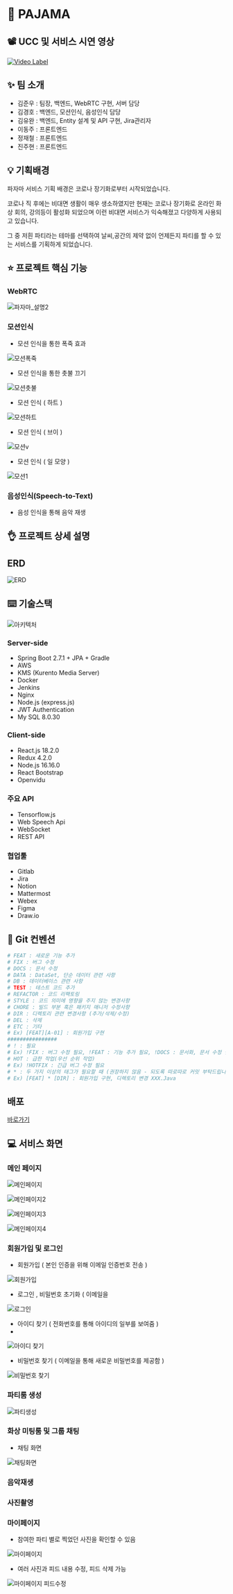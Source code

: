 # 🎉 PAJAMA

## 📽 UCC 및 서비스 시연 영상
[![Video Label](http://img.youtube.com/vi/n7HPa3aig90/0.jpg)](https://youtu.be/n7HPa3aig90?t=0s)

## ✨ 팀 소개

- 김준우 : 팀장, 백엔드, WebRTC 구현, 서버 담당
- 김경호 : 백엔드, 모션인식, 음성인식 담당
- 김유완 : 백엔드, Entity 설계 및 API 구현, Jira관리자
- 이동주 : 프론트엔드
- 정재철 : 프론트엔드
- 진주현 : 프론트엔드

## 💡 기획배경

파자마 서비스 기획 배경은 코로나 장기화로부터 시작되었습니다.

코로나 직 후에는 비대면 생활이 매우 생소하였지만 현재는 코로나 장기화로 온라인 화상 회의, 강의등이 활성화 되었으며 이런 비대면 서비스가 익숙해졌고 다양하게 사용되고 있습니다.

그 중 저흰 파티라는 테마를 선택하여 날씨,공간의 제약 없이 언제든지 파티를 할 수 있는 서비스를 기획하게 되었습니다.

## ⭐ 프로젝트 핵심 기능

### WebRTC

![파자마_설명2](https://user-images.githubusercontent.com/97828427/203667780-f1404e00-5389-455c-a0c5-6814f6af6de5.png)

### 모션인식

- 모션 인식을 통한 폭죽 효과

![모션폭죽](https://user-images.githubusercontent.com/97828427/203667769-62ae26ec-8f4b-42c0-8001-4d5b16e319c1.gif)

- 모션 인식을 통한 촛불 끄기

![모션촛불](https://user-images.githubusercontent.com/97828427/203667766-3bab0412-4efb-42cb-9555-ec544a2cd79c.gif)

- 모션 인식 ( 하트 )

![모션하트](https://user-images.githubusercontent.com/97828427/203667772-683cf6ad-903b-422d-869f-6ee314b76a10.gif)

- 모션 인식 ( 브이 )

![모션v](https://user-images.githubusercontent.com/97828427/203667759-5bf6297c-e4cc-4528-826b-641a47b53ebb.gif)

- 모션 인식 ( 일 모양 )

![모션1](https://user-images.githubusercontent.com/97828427/203667751-1edec25a-0b58-4cf2-bb21-295c40c11a4c.gif)

### 음성인식(Speech-to-Text)

- 음성 인식을 통해 음악 재생

## 👌 프로젝트 상세 설명

## ERD

![ERD](https://user-images.githubusercontent.com/97828427/203667735-b8890b54-ee13-452f-b8e0-fbdda7981846.png)

## ⌨️ 기술스택

![아키텍처](https://user-images.githubusercontent.com/97828427/203667776-9e5e8f55-39d9-445b-b4f6-1f2726e21728.png)

### Server-side

- Spring Boot 2.7.1 + JPA + Gradle
- AWS
- KMS (Kurento Media Server)
- Docker
- Jenkins
- Nginx
- Node.js (express.js)
- JWT Authentication
- My SQL 8.0.30

### Client-side

- React.js 18.2.0
- Redux 4.2.0
- Node.js 16.16.0
- React Bootstrap
- Openvidu

### 주요 API

- Tensorflow.js
- Web Speech Api
- WebSocket
- REST API

### 협업툴

- Gitlab
- Jira
- Notion
- Mattermost
- Webex
- Figma
- Draw.io

## 🔨 Git 컨벤션

```bash
# FEAT : 새로운 기능 추가
# FIX : 버그 수정
# DOCS : 문서 수정
# DATA : DataSet, 단순 데이터 관련 사항
# DB : 데이터베이스 관련 사항
# TEST : 테스트 코드 추가
# REFACTOR : 코드 리팩토링
# STYLE : 코드 의미에 영향을 주지 않는 변경사항
# CHORE : 빌드 부분 혹은 패키지 매니저 수정사항
# DIR : 디렉토리 관련 변경사항 (추가/삭제/수정)
# DEL : 삭제
# ETC : 기타
# Ex) [FEAT][A-01] : 회원가입 구현
################
# ! : 필요
# Ex) !FIX : 버그 수정 필요, !FEAT : 기능 추가 필요, !DOCS : 문서화, 문서 수정 필요
# HOT : 급한 작업(우선 순위 작업)
# Ex) !HOTFIX : 긴급 버그 수정 필요
# * : 두 가지 이상의 태그가 필요할 때 (권장하지 않음 - 되도록 따로따로 커밋 부탁드립니다.)
# Ex) [FEAT] * [DIR] : 회원가입 구현, 디렉토리 변경 XXX.Java
```

## 배포

[바로가기](/exec/README.md)

## 💻 서비스 화면

### 메인 페이지

![메인페이지](https://user-images.githubusercontent.com/97828427/203667742-7c95a224-fa56-4d4f-8a46-2cd4499844f3.png)

![메인페이지2](https://user-images.githubusercontent.com/97828427/203667745-364a5919-42f4-43c3-acb4-d8ff7fcf8274.png)

![메인페이지3](https://user-images.githubusercontent.com/97828427/203667746-f54b4188-2b06-4b6a-a528-8e7255e1e041.png)

![메인페이지4](https://user-images.githubusercontent.com/97828427/203667748-2b58648e-7e7c-481f-93b3-2742392faa66.png)

### 회원가입 및 로그인

- 회원가입 ( 본인 인증을 위해 이메일 인증번호 전송 )

![회원가입](https://user-images.githubusercontent.com/97828427/203667786-cdbc68f3-fc5d-4684-ad28-f83ed6e56834.gif)

- 로그인 , 비밀번호 초기화 ( 이메일을

![로그인](https://user-images.githubusercontent.com/97828427/203667738-32b7bc7c-6fed-48b7-a8ea-41e2328db338.png)

- 아이디 찾기 ( 전화번호를 통해 아이디의 일부를 보여줌 )
-

![아이디 찾기](https://user-images.githubusercontent.com/97828427/203667777-a0422585-4fad-442a-85d7-7d7cf5ac5656.gif)

- 비밀번호 찾기 ( 이메일을 통해 새로운 비밀번호를 제공함 )

![비밀번호 찾기](https://user-images.githubusercontent.com/97828427/203667774-f26aa672-58f8-4db6-8860-e204198e0b7f.gif)

### 파티룸 생성

![파티생성](https://user-images.githubusercontent.com/97828427/203667784-23a032da-6356-4c83-a008-0da5b612eef0.gif)

### 화상 미팅룸 및 그룹 채팅

- 채팅 화면

![채팅화면](https://user-images.githubusercontent.com/97828427/203667778-21910052-612e-4613-b2db-a43bb19a7cce.png)

### 음악재생

### 사진촬영

### 마이페이지

- 참여한 파티 별로 찍었던 사진을 확인할 수 있음

![마이페이지](https://user-images.githubusercontent.com/97828427/203667741-e125441f-5378-48c4-ac85-fc5a268d35c9.png)

- 여러 사진과 피드 내용 수정, 피드 삭제 가능

![마이페이지 피드수정](https://user-images.githubusercontent.com/97828427/203667739-84a44021-b164-4841-9f2b-a172cc583cdc.png)

